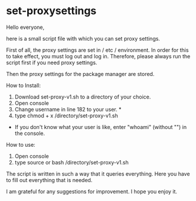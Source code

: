 # set-proxysettings

Hello everyone,

here is a small script file with which you can set proxy settings.

First of all, the proxy settings are set in / etc / environment. In order for this to take effect, you must log out and log in. Therefore, please always run the script first if you need proxy settings.

Then the proxy settings for the package manager are stored.

How to Install:
1. Download set-proxy-v1.sh to a directory of your choice.
2. Open console
3. Change username in line 182 to your user. *
4. type chmod + x /directory/set-proxy-v1.sh

* If you don't know what your user is like, enter "whoami" (without "") in the console.

How to use:
1. Open console
2. type source or bash /directory/set-proxy-v1.sh

The script is written in such a way that it queries everything. Here you have to fill out everything that is needed.

I am grateful for any suggestions for improvement.
I hope you enjoy it. 

